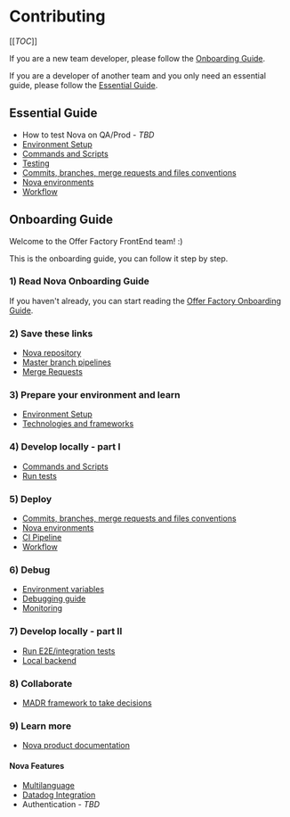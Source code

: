 # Contributing

[[_TOC_]]

If you are a new team developer, please follow the [Onboarding Guide](#onboarding-guide).

If you are a developer of another team and you only need an essential guide, please follow the [Essential Guide](#essential-guide).

## Essential Guide

- How to test Nova on QA/Prod - _TBD_
- [Environment Setup](docs/environment-setup.md#setup)
- [Commands and Scripts](docs/commands-scripts.md)
- [Testing](docs/testing.md)
- [Commits, branches, merge requests and files conventions](docs/naming-convention.md)
- [Nova environments](docs/environments.md)
- [Workflow](https://confluence.tuigroup.com/display/BEE/Development+Flow)

## Onboarding Guide

Welcome to the Offer Factory FrontEnd team! :)

This is the onboarding guide, you can follow it step by step.

### 1) Read Nova Onboarding Guide

If you haven't already, you can start reading the [Offer Factory Onboarding Guide](https://confluence.tuigroup.com/display/PROD/onboarding+Offer+Factory).

### 2) Save these links

- [Nova repository](https://source.tui/dx/offer/content/nova)
- [Master branch pipelines](https://source.tui/dx/offer/content/nova/-/pipelines)
- [Merge Requests](https://source.tui/dx/offer/content/nova/-/merge_requests)

### 3) Prepare your environment and learn

- [Environment Setup](docs/environment-setup.md)
- [Technologies and frameworks](docs/technologies-frameworks.md)

### 4) Develop locally - part I

- [Commands and Scripts](docs/commands-scripts.md)
- [Run tests](docs/testing.md)

### 5) Deploy

- [Commits, branches, merge requests and files conventions](docs/naming-convention.md)
- [Nova environments](docs/environments.md)
- [CI Pipeline](docs/ci-pipeline.md)
- [Workflow](https://confluence.tuigroup.com/display/BEE/Development+Flow)

### 6) Debug

- [Environment variables](docs/environment-setup.md#environment-variables)
- [Debugging guide](docs/debugging-guide.md)
- [Monitoring](docs/monitoring.md)

### 7) Develop locally - part II

- [Run E2E/integration tests](docs/commands-scripts.md#run-integration-tests)
- [Local backend](docs/run-services-locally.md)

### 8) Collaborate

- [MADR framework to take decisions](docs/adr/index.md)

### 9) Learn more

- [Nova product documentation](https://confluence.tuigroup.com/pages/viewpage.action?pageId=1098966675)

#### Nova Features

- [Multilanguage](docs/multilanguage.md)
- [Datadog Integration](datadog-integration.md)
- Authentication - _TBD_
